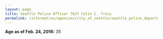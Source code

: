 ```yaml
---
layout: page
title: Seattle Police Officer 7623 Colin C. Tracy
permalink: /information/agencies/city_of_seattle/seattle_police_department/copbook/7623/
---
```


**Age as of Feb. 24, 2016:** 35
